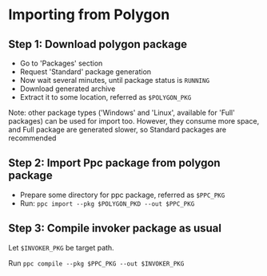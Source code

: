 # Importing from Polygon

## Step 1: Download polygon package
- Go to 'Packages' section
- Request 'Standard' package generation
- Now wait several minutes, until package status is `RUNNING`
- Download generated archive
- Extract it to some location, referred as `$POLYGON_PKG`

Note: other package types ('Windows' and 'Linux', available for 'Full' packages) 
can be used for import too. However, they consume more space, and Full package are generated
slower, so Standard packages are recommended


## Step 2: Import Ppc package from polygon package
- Prepare some directory for ppc package, referred as `$PPC_PKG`
- Run: `ppc import --pkg $POLYGON_PKD --out $PPC_PKG`

## Step 3: Compile invoker package as usual
Let `$INVOKER_PKG` be target path.

Run `ppc compile --pkg $PPC_PKG --out $INVOKER_PKG`